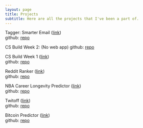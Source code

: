 ```yaml
---
layout: page
title: Projects
subtitle: Here are all the projects that I've been a part of.
---
```


Tagger: Smarter Email ([link](https://drive.google.com/file/d/1hWgtgHQWiy11NycB7RYzcqBwC4UybmxO/view))  
github: [repo](https://github.com/SamH3pn3r/tagger-ds)  

CS Build Week 2: (No web app)
github: [repo](https://github.com/Computer-Science-Build-Week-2/CS-Build-Week-2/tree/testing) 

CS Build Week 1 ([link](https://wonderful-shirley-70c868.netlify.com/))   
github: [repo](https://github.com/SamH3pn3r/CS-Build-Week-1-Flask)  

Reddit Ranker ([link](https://post-here-frontend-n33nsapg6.now.sh/))  
github: [repo](https://github.com/Build-Week-Post-Here/DS) 

NBA Career Longevity Predictor ([link](https://nba-app.nick5890.now.sh/))   
github: [repo](https://github.com/NBA-Career-Longevity-Predictor/DS)  

Twitoff ([link](https://twitoff-samh3pn3r.herokuapp.com/))  
github: [repo](https://github.com/SamH3pn3r/TwitOff)  

Bitcoin Predictor ([link](https://bitcoin-predictor.herokuapp.com/))  
github: [repo](https://github.com/SamH3pn3r/bitcoin-prediction)
